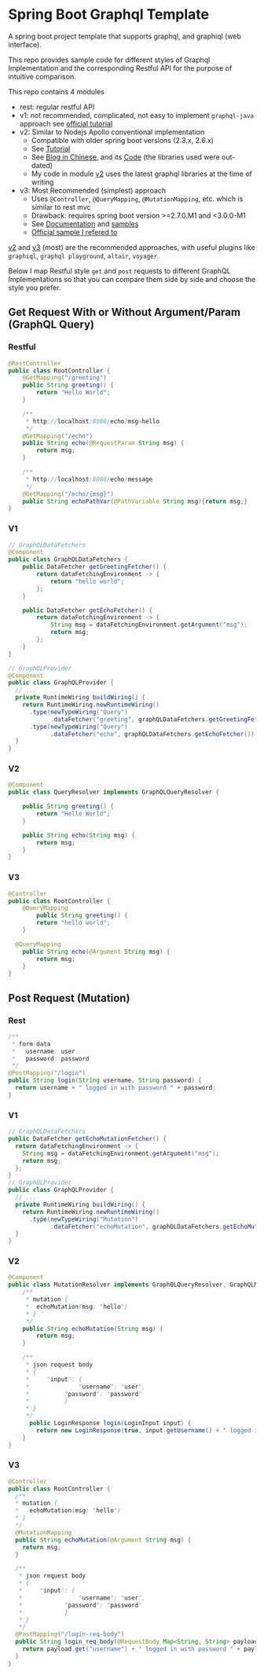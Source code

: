# Spring Boot Graphql Template

A spring boot project template that supports graphql, and graphiql (web interface).

This repo provides sample code for different styles of Graphql Implementation and the corresponding Restful API for the purpose of intuitive comparison.

This repo contains 4 modules

- rest: regular restful API
- v1: not recommended, complicated, not easy to implement `graphql-java` approach see [official tutorial](https://www.graphql-java.com/tutorials/getting-started-with-spring-boot/)
- v2: Similar to Nodejs Apollo conventional implementation
  - Compatible with older spring boot versions (2.3.x, 2.6.x)
  - See [Tutorial](https://www.baeldung.com/spring-graphql)
  - See [Blog in Chinese](https://www.cnblogs.com/dionysun/p/12130440.html), and its [Code](https://github.com/dionylon/springboot-graphql-demo) (the libraries used were out-dated)
  - My code in module [v2](./v2) uses the latest graphql libraries at the time of writing
- v3: Most Recommended (simplest) approach
  - Uses `@Controller`, `@QueryMapping`, `@MutationMapping`, etc. which is similar to rest mvc
  - Drawback: requires spring boot version >=2.7.0.M1 and <3.0.0-M1
  - See [Documentation](https://docs.spring.io/spring-graphql/docs/1.0.0-M5/reference/html/) and [samples](https://github.com/spring-projects/spring-graphql/tree/main/samples)
  - [Official sample I refered to](https://github.com/spring-projects/spring-graphql/tree/main/samples/webmvc-http-security)

[v2](./v2) and [v3](./v3) (most) are the recommended approaches, with useful plugins like `graphiql`, `graphql playground`, `altair`, `voyager`.

Below I map Restful style `get` and `post` requests to different GraphQL Implementations so that you can compare them side by side and choose the style you prefer.

## Get Request With or Without Argument/Param (GraphQL Query)

### Restful

```java
@RestController
public class RootController {
    @GetMapping("/greeting")
    public String greeting() {
        return "Hello World";
    }

    /**
     * http://localhost:8080/echo?msg=hello
     */
    @GetMapping("/echo")
    public String echo(@RequestParam String msg) {
        return msg;
    }

    /**
     * http://localhost:8080/echo/message
     */
    @GetMapping("/echo/{msg}")
    public String echoPathVar(@PathVariable String msg){return msg;}
}
```

### V1

```java
// GraphQLDataFetchers
@Component
public class GraphQLDataFetchers {
    public DataFetcher getGreetingFetcher() {
        return dataFetchingEnvironment -> {
            return "hello world";
        };
    }

    public DataFetcher getEchoFetcher() {
        return dataFetchingEnvironment -> {
            String msg = dataFetchingEnvironment.getArgument("msg");
            return msg;
        };
    }
}

// GraphQLProvider
@Component
public class GraphQLProvider {
  // ...
  private RuntimeWiring buildWiring() {
    return RuntimeWiring.newRuntimeWiring()
      .type(newTypeWiring("Query")
            .dataFetcher("greeting", graphQLDataFetchers.getGreetingFetcher()))
      .type(newTypeWiring("Query")
            .dataFetcher("echo", graphQLDataFetchers.getEchoFetcher()));
  }
}
```

### V2

```java
@Component
public class QueryResolver implements GraphQLQueryResolver {

    public String greeting() {
        return "Hello World";
    }

    public String echo(String msg) {
        return msg;
    }
}

```

### V3

```java
@Controller
public class RootController {
  	@QueryMapping
		public String greeting() {
        return "hello world";
    }

  @QueryMapping
    public String echo(@Argument String msg) {
        return msg;
    }
}
```

## Post Request (Mutation)

### Rest

```java
/**
 * form-data
 *   username: user
 *   password: password
 */
@PostMapping("/login")
public String login(String username, String password) {
  return username + " logged in with password " + password;
}
```

### V1

```java
// GraphQLDataFetchers
public DataFetcher getEchoMutationFetcher() {
  return dataFetchingEnvironment -> {
    String msg = dataFetchingEnvironment.getArgument("msg");
    return msg;
  };
}
// GraphQLProvider
public class GraphQLProvider {
  // ...
  private RuntimeWiring buildWiring() {
    return RuntimeWiring.newRuntimeWiring()
      .type(newTypeWiring("Mutation")
            .dataFetcher("echoMutation", graphQLDataFetchers.getEchoMutationFetcher()));
  }
}
```

### V2

```java
@Component
public class MutationResolver implements GraphQLQueryResolver, GraphQLMutationResolver {
    /**
     * mutation {
     * 	echoMutation(msg: "hello")
     * }
     */
    public String echoMutation(String msg) {
        return msg;
    }

    /**
     * json request body
     * {
     *     "input": {
     *				"username": "user",
     *     		"password": "password"
     *			}
     * }
     */
	  public LoginResponse login(LoginInput input) {
        return new LoginResponse(true, input.getUsername() + " logged in successfully");
    }
}
```

### V3

```java
@Controller
public class RootController {
  /**
  * mutation {
  *   echoMutation(msg: "hello")
  * }
  */
  @MutationMapping
  public String echoMutation(@Argument String msg) {
    return msg;
  }

  /**
   * json request body
   * {
   *     "input": {
   *				"username": "user",
   *     		"password": "password"
   *			}
   * }
   */
  @PostMapping("/login-req-body")
  public String login_req_body(@RequestBody Map<String, String> payload) {
    return payload.get("username") + " logged in with password " + payload.get("password");
  }
}
```
